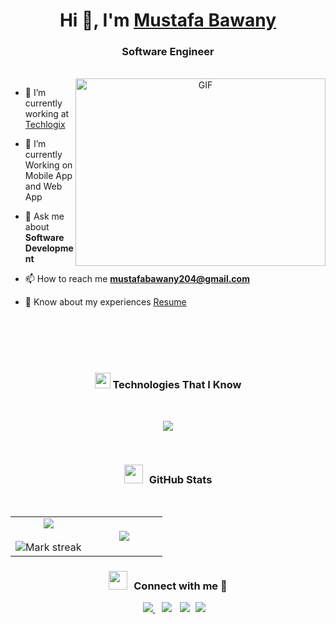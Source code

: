 <!-- INTRODUCTION: START -->

<h1 align="center">Hi 👋, I'm <a href="https://100rabhcsmc.github.io/Me.io/" target="blank">
Mustafa Bawany</a></h1>
<h3 align="center">Software Engineer</h3>

<!-- INTRODUCTION: END -->

<br>

<!-- ABOUT-ME:START -->

<a target="_blank" align="center">
  <img align="right" top="500" height="300" width="400" alt="GIF" src="https://media.giphy.com/media/SWoSkN6DxTszqIKEqv/giphy.gif">
</a>

- 🔭 I’m currently working at <a href="https://phoenix.tech/griffyn/" target="blank">Techlogix</a>

- 🌱 I’m currently Working on Mobile App and Web App

- 💬 Ask me about **Software Development**

- 📫 How to reach me **mustafabawany204@gmail.com**

- 📄 Know about my experiences <a href="https://www.canva.com/design/DAFmSY84FMk/4OGXM5Sh_wwaztNVYWDirQ/view?utm_content=DAFmSY84FMk&utm_campaign=designshare&utm_medium=link&utm_source=publishsharelink" target="blank">Resume</a>

<!-- ABOUT-ME:END -->

<br/>
<br/>
<br/>
</br>

<!-- TECHNOLOGIES-LIST:START -->

<h3 align="center" ><img src="https://media2.giphy.com/media/QssGEmpkyEOhBCb7e1/giphy.gif?cid=ecf05e47a0n3gi1bfqntqmob8g9aid1oyj2wr3ds3mg700bl&rid=giphy.gif" width="25" heigh="25"/> Technologies That I Know </h3>
</br>

<p align="center">
  <a href="https://skillicons.dev">
    <img src="https://skillicons.dev/icons?i=git,azure,bootstrap,c,cpp,cs,css,dotnet,docker,express,fastapi,flask,firebase,github,graphql,html,java,js,linux,mongodb,mysql,nodejs,nginx,postman,py,react,spring,selenium,ts" />
  </a>
</p>

<!-- TECHNOLOGIES-LIST:END -->

</br>

<!-- GITHUB-STATS: START -->

<h3 align="center" > <img src="https://media.giphy.com/media/iY8CRBdQXODJSCERIr/giphy.gif" width="30" height="30" style="margin-right: 10px;">GitHub Stats </h3>
</br>
<table align="center">
<tr border="none">
<td width="50%" align="center">
  <img  align="center"  src="https://github-readme-stats.vercel.app/api?username=mustafabawany&theme=dark&show_icons=true&count_private=true" />
  <br>
  </br>
  <img  title="🔥 Get streak stats for your profile at git.io/streak-stats" alt="Mark streak" src="https://github-readme-streak-stats.herokuapp.com/?user=mustafabawany&theme=dark&hide_border=false" /> 
</td>
<td width="50%" align="center">
  <img  align="center"  src="https://github-readme-stats.anuraghazra1.vercel.app/api/top-langs/?username=mustafabawany&theme=dark&hide_border=false&no-bg=true&no-frame=true&langs_count=10"/>
  </td>
</tr>
</table>

<!-- GITHUB-STATS: END -->


<!-- CONTACT-ME: START -->

<h3 align="center" > <img src="https://media.giphy.com/media/iY8CRBdQXODJSCERIr/giphy.gif" width="30" height="30" style="margin-right: 10px;">Connect with me 🤝 </h3>

<p align="center">
 <div align="center"  class="icons-social" style="margin-left: 10px;">
        <a style="margin-left: 10px;"  target="_blank" href="https://www.linkedin.com/in/mustafabawany/">
			  <img src="https://img.icons8.com/doodle/40/000000/linkedin--v2.png"> </a>
        <a style="margin-left: 10px;" target="_blank" href="https://github.com/mustafabawany">
		    <img src="https://img.icons8.com/doodle/40/000000/github--v1.png"></a>
		    <a style="margin-left: 10px;" target="_blank" href="https://stackoverflow.com/users/21909387/muhammad-mustafa-bawany">
				<img src="https://img.icons8.com/external-tal-revivo-color-tal-revivo/40/000000/external-stack-overflow-is-a-question-and-answer-site-for-professional-logo-color-tal-revivo.png"></a>
		<a style="margin-left: 5px;" target="_blank" href="https://www.canva.com/design/DAFmSY84FMk/4OGXM5Sh_wwaztNVYWDirQ/view?utm_content=DAFmSY84FMk&utm_campaign=designshare&utm_medium=link&utm_source=publishsharelink">
					<img src="https://img.icons8.com/plasticine/0.5x/resume.png" ></a>
  </div>
       
</p>

<!-- CONTACT-ME: END -->
